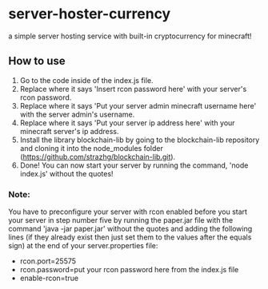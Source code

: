 # server-hoster-currency
a simple server hosting service with built-in cryptocurrency for minecraft!
<h2>How to use</h2>

1. Go to the code inside of the index.js file.
2. Replace where it says 'Insert rcon password here' with your server's rcon password.
3. Replace where it says 'Put your server admin minecraft username here' with the server admin's username.
4. Replace where it says 'Put your server ip address here' with your minecraft server's ip address.
5. Install the library blockchain-lib by going to the blockchain-lib repository and cloning it into the node_modules folder (https://github.com/strazhg/blockchain-lib.git).
6. Done! You can now start your server by running the command, 'node index.js' without the quotes!


<h3>Note:</h3>

You have to preconfigure your server with rcon enabled before you start your server in step number five by running the paper.jar file with the command 'java -jar paper.jar' without the quotes and adding the following lines (if they already exist then just set them to the values after the equals sign) at the end of your server.properties file:
  
- rcon.port=25575  
- rcon.password=put your rcon password here from the index.js file
- enable-rcon=true
